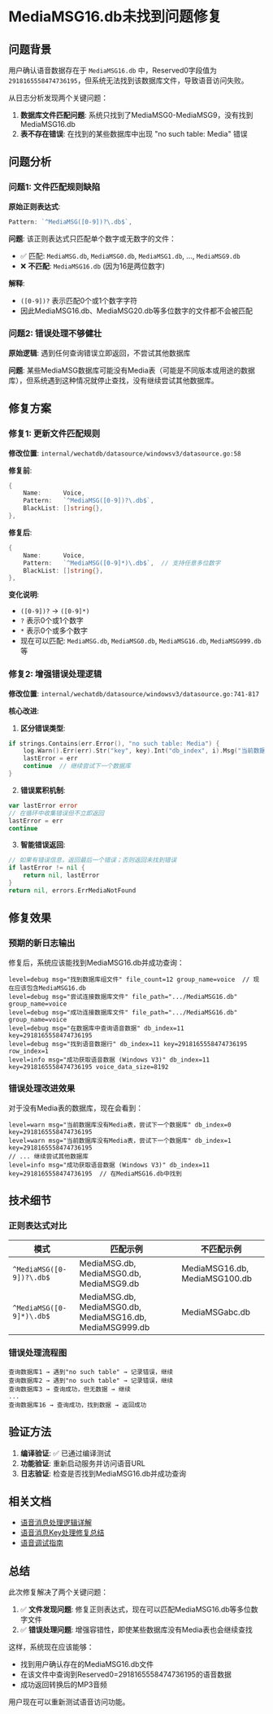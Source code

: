 # MediaMSG16.db未找到问题修复

## 问题背景

用户确认语音数据存在于 `MediaMSG16.db` 中，Reserved0字段值为 `2918165558474736195`，但系统无法找到该数据库文件，导致语音访问失败。

从日志分析发现两个关键问题：

1. **数据库文件匹配问题**: 系统只找到了MediaMSG0-MediaMSG9，没有找到MediaMSG16.db
2. **表不存在错误**: 在找到的某些数据库中出现 "no such table: Media" 错误

## 问题分析

### 问题1: 文件匹配规则缺陷

**原始正则表达式**:
```go
Pattern: `^MediaMSG([0-9])?\.db$`,
```

**问题**: 该正则表达式只匹配单个数字或无数字的文件：
- ✅ 匹配: `MediaMSG.db`, `MediaMSG0.db`, `MediaMSG1.db`, ..., `MediaMSG9.db`
- ❌ **不匹配**: `MediaMSG16.db` (因为16是两位数字)

**解释**: 
- `([0-9])?` 表示匹配0个或1个数字字符
- 因此MediaMSG16.db、MediaMSG20.db等多位数字的文件都不会被匹配

### 问题2: 错误处理不够健壮

**原始逻辑**: 遇到任何查询错误立即返回，不尝试其他数据库

**问题**: 某些MediaMSG数据库可能没有Media表（可能是不同版本或用途的数据库），但系统遇到这种情况就停止查找，没有继续尝试其他数据库。

## 修复方案

### 修复1: 更新文件匹配规则

**修改位置**: `internal/wechatdb/datasource/windowsv3/datasource.go:58`

**修复前**:
```go
{
    Name:      Voice,
    Pattern:   `^MediaMSG([0-9])?\.db$`,
    BlackList: []string{},
},
```

**修复后**:
```go
{
    Name:      Voice,
    Pattern:   `^MediaMSG([0-9]*)\.db$`,  // 支持任意多位数字
    BlackList: []string{},
},
```

**变化说明**:
- `([0-9])?` → `([0-9]*)` 
- `?` 表示0个或1个数字
- `*` 表示0个或多个数字
- 现在可以匹配: `MediaMSG.db`, `MediaMSG0.db`, `MediaMSG16.db`, `MediaMSG999.db` 等

### 修复2: 增强错误处理逻辑

**修改位置**: `internal/wechatdb/datasource/windowsv3/datasource.go:741-817`

**核心改进**:

1. **区分错误类型**: 
```go
if strings.Contains(err.Error(), "no such table: Media") {
    log.Warn().Err(err).Str("key", key).Int("db_index", i).Msg("当前数据库没有Media表，尝试下一个数据库")
    lastError = err
    continue  // 继续尝试下一个数据库
}
```

2. **错误累积机制**:
```go
var lastError error
// 在循环中收集错误但不立即返回
lastError = err
continue
```

3. **智能错误返回**:
```go
// 如果有错误信息，返回最后一个错误；否则返回未找到错误
if lastError != nil {
    return nil, lastError
}
return nil, errors.ErrMediaNotFound
```

## 修复效果

### 预期的新日志输出

修复后，系统应该能找到MediaMSG16.db并成功查询：

```
level=debug msg="找到数据库组文件" file_count=12 group_name=voice  // 现在应该包含MediaMSG16.db
level=debug msg="尝试连接数据库文件" file_path=".../MediaMSG16.db" group_name=voice
level=debug msg="成功连接数据库文件" file_path=".../MediaMSG16.db" group_name=voice
level=debug msg="在数据库中查询语音数据" db_index=11 key=2918165558474736195
level=debug msg="找到语音数据行" db_index=11 key=2918165558474736195 row_index=1
level=info msg="成功获取语音数据 (Windows V3)" db_index=11 key=2918165558474736195 voice_data_size=8192
```

### 错误处理改进效果

对于没有Media表的数据库，现在会看到：
```
level=warn msg="当前数据库没有Media表，尝试下一个数据库" db_index=0 key=2918165558474736195
level=warn msg="当前数据库没有Media表，尝试下一个数据库" db_index=1 key=2918165558474736195
// ... 继续尝试其他数据库
level=info msg="成功获取语音数据 (Windows V3)" db_index=11 key=2918165558474736195  // 在MediaMSG16.db中找到
```

## 技术细节

### 正则表达式对比

| 模式 | 匹配示例 | 不匹配示例 |
|------|----------|------------|
| `^MediaMSG([0-9])?\.db$` | MediaMSG.db, MediaMSG0.db, MediaMSG9.db | MediaMSG16.db, MediaMSG100.db |
| `^MediaMSG([0-9]*)\.db$` | MediaMSG.db, MediaMSG0.db, MediaMSG16.db, MediaMSG999.db | MediaMSGabc.db |

### 错误处理流程图

```
查询数据库1 → 遇到"no such table" → 记录错误，继续
查询数据库2 → 遇到"no such table" → 记录错误，继续  
查询数据库3 → 查询成功，但无数据 → 继续
...
查询数据库16 → 查询成功，找到数据 → 返回成功
```

## 验证方法

1. **编译验证**: ✅ 已通过编译测试
2. **功能验证**: 重新启动服务并访问语音URL
3. **日志验证**: 检查是否找到MediaMSG16.db并成功查询

## 相关文档

- [语音消息处理逻辑详解](voice_processing_logic.md)
- [语音消息Key处理修复总结](voice_key_fix_summary.md)
- [语音调试指南](voice_debug_guide.md)

## 总结

此次修复解决了两个关键问题：

1. ✅ **文件发现问题**: 修复正则表达式，现在可以匹配MediaMSG16.db等多位数字文件
2. ✅ **错误处理问题**: 增强容错性，即使某些数据库没有Media表也会继续查找

这样，系统现在应该能够：
- 找到用户确认存在的MediaMSG16.db文件
- 在该文件中查询到Reserved0=2918165558474736195的语音数据
- 成功返回转换后的MP3音频

用户现在可以重新测试语音访问功能。 